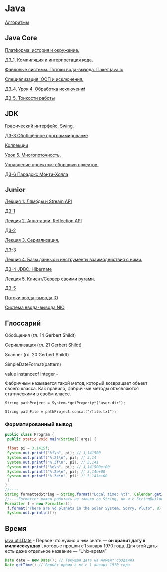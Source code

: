 # Java

[Алгоритмы](./algoritms.md)

## Java Core

[Платформа: история и окружение.](,/javacore1.md)

[ДЗ_1. Компиляция и интерпретация кода.](https://github.com/AndrewNizovkin/HomeWorks/tree/main/java_core_1)

[Файловые системы. Потоки вода-вывода. Пакет java.io](javacore2.md)

[Специализация: ООП и исключения.](javacore3.md)

[ДЗ_4. Урок 4. Обработка исключений](https://github.com/AndrewNizovkin/HomeWorks/tree/main/java_core_4)

[ДЗ_5. Тонкости работы](https://github.com/AndrewNizovkin/HomeWorks/tree/main/java_core_5)

## JDK

[Графический интерфейс. Swing.](swing.md)

[ДЗ-3 Обобщённое программирование](https://github.com/AndrewNizovkin/HomeWorks/tree/main/jdk_3)

[Коллекции](collections.md)

[Урок 5. Многопоточность.](multithreading.md)

[Управление проектом: сборщики проектов.](https://cloud.mail.ru/public/eRAn/DuY2Qt9ET)

[ДЗ-6 Парадокс Монти-Холла](https://github.com/AndrewNizovkin/HomeWorks/tree/main/jdk_6)

## Junior

[Лекция 1. Лямбды и Stream API](junior1.md)

[ДЗ-1](https://github.com/AndrewNizovkin/HomeWorks/tree/main/junior-1)

[Лекция 2. Аннотации, Reflection API](junior2.md)

[ДЗ-2](https://github.com/AndrewNizovkin/HomeWorks/tree/main/junior-2)

[Лекция 3. Сериализация.](junior3.md)

[ДЗ-3](https://github.com/AndrewNizovkin/HomeWorks/tree/main/junior-3)

[Лекция 4. Базы данных и инструменты взаимодействия с ними.](junior4.md)

[ДЗ-4 JDBC, Hibernate](https://github.com/AndrewNizovkin/HomeWorks/tree/main/junior-4)

[Лекция 5. Клиент/Сервер своими руками.](junior5.md)

[ДЗ-5](https://github.com/AndrewNizovkin/HomeWorks/tree/main/junior-5)

[Потоки ввода-вывода IO](junior_io.md)

[Система ввода-вывода NIO](junior_nio.md)

## Глоссарий

Обобщения (гл. 14 Gerbert Shildt)

Сериализация (гл. 21 Gerbert Shildt)

Scanner (гл. 20 Gerbert Shildt)

SimpleDateFormat(pattern)

value instanceof Integer - 

Фабричным  называется такой метод, который возвращает объект своего класса. Как правило, фабричные методы объявляются статическими в своём классе.

`String pathProject = System.*getProperty*("user.dir");`

`String pathFile = pathProject.concat("/file.txt");`

### Форматированный вывод

```java
public class Program {
 public static void main(String[] args) {

 float pi = 3.1415f;
 System.out.printf("%f\n", pi); // 3,141500
 System.out.printf("%.2f\n", pi); // 3,14
 System.out.printf("%.3f\n", pi); // 3,141
 System.out.printf("%e\n", pi); // 3,141500e+00
 System.out.printf("%.2e\n", pi); // 3,14e+00
 System.out.printf("%.3e\n", pi); // 3,141e+00
 }
}
//----
String formattedString = String.format("Local time: %tT", Calendar.getInstance());
//----Formatter можен работать не только со String, но и с StringBuilder, например
Formatter f = new Formatter(); 
 f.format("There are %d planets in the Solar System. Sorry, Pluto", 8); 
 System.out.println(f);
```
## Время

[java.util.Date](http://java.util.Date) - Первое что нужно о нем знать — **он хранит дату в миллисекундах**
, которые прошли с 1 января 1970 года. Для этой даты есть даже отдельное название — “Unix-время”

```java
Date date = new Date(); // Текущая дата на момент создания
Date.getTime() // Вернёт время в мс с 1 января 1970 года
```
